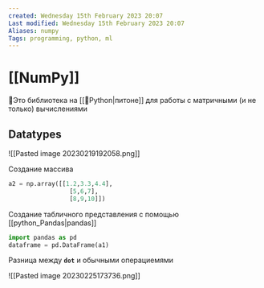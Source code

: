 ```yaml
---
created: Wednesday 15th February 2023 20:07
Last modified: Wednesday 15th February 2023 20:07
Aliases: numpy
Tags: programming, python, ml
---
```


# [[NumPy]]

📌Это библиотека на [[📙Python|питоне]] для работы с матричными (и не только) вычислениями

## Datatypes 
![[Pasted image 20230219192058.png]]

Создание массива
```python
a2 = np.array([[1.2,3.3,4.4],
                 [5,6,7],
                 [8,9,10]])
```
Создание табличного представления с помощью [[python_Pandas|pandas]] 
```python
import pandas as pd
dataframe = pd.DataFrame(a1)
```

Разница между **`dot`** и обычными операциемями

![[Pasted image 20230225173736.png]]